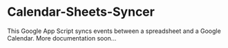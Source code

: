 # Calendar-Sheets-Syncer

This Google App Script syncs events between a spreadsheet and a Google Calendar. More documentation soon...
